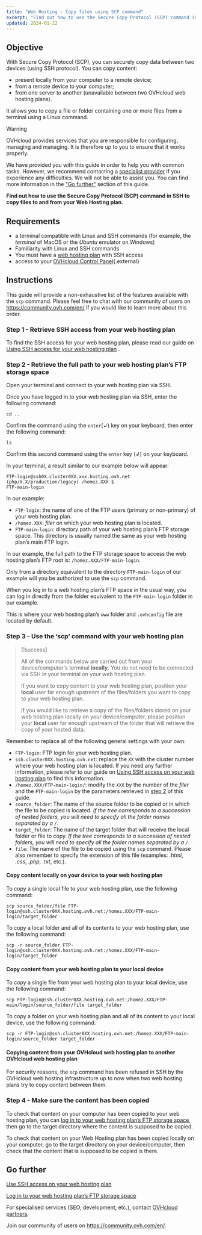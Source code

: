 ```yaml
---
title: "Web Hosting - Copy files using SCP command"
excerpt: "Find out how to use the Secure Copy Protocol (SCP) command in SSH to copy files to and from your web hosting plan"
updated: 2024-01-22
---
```


## Objective

With Secure Copy Protocol (SCP), you can securely copy data between two devices (using SSH protocol). You can copy content:

- present locally from your computer to a remote device;
- from a remote device to your computer;
- from one server to another (unavailable between two OVHcloud web hosting plans).

It allows you to copy a file or folder containing one or more files from a terminal using a Linux command.

> [!warning]
>
> OVHcloud provides services that you are responsible for configuring, managing and managing. It is therefore up to you to ensure that it works properly.
> 
> We have provided you with this guide in order to help you with common tasks. However, we recommend contacting a [specialist provider](https://partner.ovhcloud.com/asia/directory/) if you experience any difficulties. We will not be able to assist you. You can find more information in the ["Go further"](#go-further) section of this guide.
>

**Find out how to use the Secure Copy Protocol (SCP) command in SSH to copy files to and from your Web Hosting plan.**

## Requirements

- a terminal compatible with Linux and SSH commands (for example, the *terminal* of MacOS or the *Ubuntu* emulator on Windows)
- Familiarity with Linux and SSH commands
- You must have a [web hosting plan](https://www.ovhcloud.com/asia/web-hosting/) with SSH access
- access to your [OVHcloud Control Panel](https://ca.ovh.com/auth/?action=gotomanager&from=https://www.ovh.com/asia/&ovhSubsidiary=asia){.external}

## Instructions

This guide will provide a non-exhaustive list of the features available with the `scp` command. Please feel free to chat with our community of users on <https://community.ovh.com/en/> if you would like to learn more about this order.

### Step 1 - Retrieve SSH access from your web hosting plan

To find the SSH access for your web hosting plan, please read our guide on [Using SSH access for your web hosting plan](/pages/web_cloud/web_hosting/ssh_on_webhosting) .

### Step 2 - Retrieve the full path to your web hosting plan’s FTP storage space<a name="step2"></a>

Open your terminal and connect to your web hosting plan via SSH.

Once you have logged in to your web hosting plan via SSH, enter the following command: 

```ssh
cd ..
```


Confirm the command using the `enter`(↲) key on your keyboard, then enter the following command:

```ssh
ls
```

Confirm this second command using the `enter` key (↲) on your keyboard.

In your terminal, a result similar to our example below will appear:

```ssh
FTP-login@ssh0X.cluster0XX.xxx.hosting.ovh.net (php/X.X/production/legacy) /homez.XXX $
FTP-main-login
```

In our example:

- `FTP-login`: the name of one of the FTP users (primary or non-primary) of your web hosting plan.
- `/homez.XXX`: *filer* on which your web hosting plan is located.
- `FTP-main-login`: directory path of your web hosting plan’s FTP storage space. This directory is usually named the same as your web hosting plan’s main FTP login.

In our example, the full path to the FTP storage space to access the web hosting plan’s FTP root is: `/homez.XXX/FTP-main-login`.

Only from a directory equivalent to the directory `FTP-main-login` of our example will you be authorized to use the `scp` command.

When you log in to a web hosting plan’s FTP space in the usual way, you can log in directly from the folder equivalent to the `FTP-main-login` folder in our example.

This is where your web hosting plan’s `www` folder and `.ovhconfig` file are located by default.

### Step 3 - Use the ‘scp’ command with your web hosting plan

> [!success]
>
> All of the commands below are carried out from your device/computer's terminal **locally**. You do not need to be connected via SSH in your terminal on your web hosting plan.
>
> If you want to copy content to your web hosting plan, position your **local** user far enough upstream of the files/folders you want to copy to your web hosting plan.
>
> If you would like to retrieve a copy of the files/folders stored on your web hosting plan locally on your device/computer, please position your **local** user far enough upstream of the folder that will retrieve the copy of your hosted data.
>

Remember to replace all of the following general settings with your own:

- `FTP-login`: FTP login for your web hosting plan.
- `ssh.cluster0XX.hosting.ovh.net`: replace the `XX` with the cluster number where your web hosting plan is located. If you need any further information, please refer to our guide on [Using SSH access on your web hosting plan](/pages/web_cloud/web_hosting/ssh_on_webhosting) to find this information.
- `/homez.XXX/FTP-main-login/`: modify the `XXX` by the number of the *filer* and the `FTP-main-login` by the parameters retrieved in [step 2](#step2) of this guide.
- `source_folder`: The name of the source folder to be copied or in which the file to be copied is located. *If the tree corresponds to a succession of nested folders, you will need to specify all the folder names separated by a `/`*.
- `target_folder`: The name of the target folder that will receive the local folder or file to copy. *If the tree corresponds to a succession of nested folders, you will need to specify all the folder names separated by a `/`*.
- `file`: The name of the file to be copied using the `scp` command. Please also remember to specify the extension of this file (examples: *.html*, *.css*, *.php*, *.txt*, etc.).

#### Copy content locally on your device to your web hosting plan

To copy a single local file to your web hosting plan, use the following command:

```ssh
scp source_folder/file FTP-login@ssh.cluster0XX.hosting.ovh.net:/homez.XXX/FTP-main-login/target_folder
```

To copy a local folder and all of its contents to your web hosting plan, use the following command:

```ssh
scp -r source_folder FTP-login@ssh.cluster0XX.hosting.ovh.net:/homez.XXX/FTP-main-login/target_folder 
```

#### Copy content from your web hosting plan to your local device

To copy a single file from your web hosting plan to your local device, use the following command:

```ssh
scp FTP-login@ssh.cluster0XX.hosting.ovh.net:/homez.XXX/FTP-main/login/source_folder/file target_folder 
```

To copy a folder on your web hosting plan and all of its content to your local device, use the following command:

```ssh
scp -r FTP-login@ssh.cluster0XX.hosting.ovh.net:/homez.XXX/FTP-main-login/source_folder target_folder
```

#### Copying content from your OVHcloud web hosting plan to another OVHcloud web hosting plan

For security reasons, the `scp` command has been refused in SSH by the OVHcloud web hosting infrastructure up to now when two web hosting plans try to copy content between them.

### Step 4 - Make sure the content has been copied

To check that content on your computer has been copied to your web hosting plan, you can [log in to your web hosting plan’s FTP storage space](/pages/web_cloud/web_hosting/ftp_connection), then go to the target directory where the content is supposed to be copied.

To check that content on your Web Hosting plan has been copied locally on your computer, go to the target directory on your device/computer, then check that the content that is supposed to be copied is there.

## Go further <a name="go-further"></a>

[Use SSH access on your web hosting plan](/pages/web_cloud/web_hosting/ssh_on_webhosting)

[Log in to your web hosting plan’s FTP storage space](/pages/web_cloud/web_hosting/ftp_connection)

For specialised services (SEO, development, etc.), contact [OVHcloud partners](https://partner.ovhcloud.com/asia/directory/).

Join our community of users on <https://community.ovh.com/en/>.
